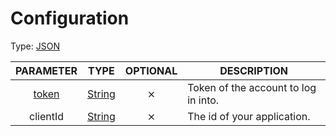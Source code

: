 # Configuration

Type: [JSON](https://developer.mozilla.org/en-US/docs/Web/JavaScript/Reference/Global_Objects/JSON)

| PARAMETER | TYPE | OPTIONAL | DESCRIPTION |
| :---: | :-----: | :-----: | ----------- |
| [token](https://discordjs.guide/preparations/setting-up-a-bot-application.html#your-token) | [String](https://developer.mozilla.org/en-US/docs/Web/JavaScript/Reference/Global_Objects/String) | ⨯ | Token of the account to log in into. |
| clientId | [String](https://developer.mozilla.org/en-US/docs/Web/JavaScript/Reference/Global_Objects/String) | ⨯ | The id of your application. |